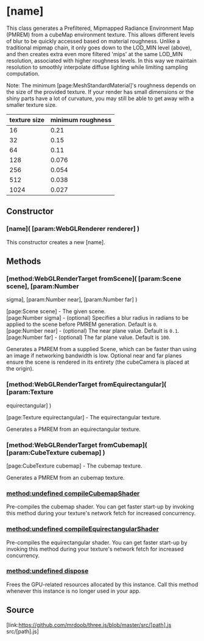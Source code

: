 # [name]

This class generates a Prefiltered, Mipmapped Radiance Environment Map (PMREM)
from a cubeMap environment texture. This allows different levels of blur to be
quickly accessed based on material roughness. Unlike a traditional mipmap
chain, it only goes down to the LOD_MIN level (above), and then creates extra
even more filtered 'mips' at the same LOD_MIN resolution, associated with
higher roughness levels. In this way we maintain resolution to smoothly
interpolate diffuse lighting while limiting sampling computation.  
  
Note: The minimum [page:MeshStandardMaterial]'s roughness depends on the size
of the provided texture. If your render has small dimensions or the shiny
parts have a lot of curvature, you may still be able to get away with a
smaller texture size.

texture size | minimum roughness  
---|---  
16 | 0.21  
32 | 0.15  
64 | 0.11  
128 | 0.076  
256 | 0.054  
512 | 0.038  
1024 | 0.027  
  
## Constructor

### [name]( [param:WebGLRenderer renderer] )

This constructor creates a new [name].

## Methods

###  [method:WebGLRenderTarget fromScene]( [param:Scene scene], [param:Number
sigma], [param:Number near], [param:Number far] )

[page:Scene scene] - The given scene.  
[page:Number sigma] - (optional) Specifies a blur radius in radians to be
applied to the scene before PMREM generation. Default is `0`.  
[page:Number near] - (optional) The near plane value. Default is `0.1`.  
[page:Number far] - (optional) The far plane value. Default is `100`.  
  
Generates a PMREM from a supplied Scene, which can be faster than using an
image if networking bandwidth is low. Optional near and far planes ensure the
scene is rendered in its entirety (the cubeCamera is placed at the origin).

###  [method:WebGLRenderTarget fromEquirectangular]( [param:Texture
equirectangular] )

[page:Texture equirectangular] - The equirectangular texture.  
  
Generates a PMREM from an equirectangular texture.

###  [method:WebGLRenderTarget fromCubemap]( [param:CubeTexture cubemap] )

[page:CubeTexture cubemap] - The cubemap texture.  
  
Generates a PMREM from an cubemap texture.

### [method:undefined compileCubemapShader]()

Pre-compiles the cubemap shader. You can get faster start-up by invoking this
method during your texture's network fetch for increased concurrency.

### [method:undefined compileEquirectangularShader]()

Pre-compiles the equirectangular shader. You can get faster start-up by
invoking this method during your texture's network fetch for increased
concurrency.

### [method:undefined dispose]()

Frees the GPU-related resources allocated by this instance. Call this method
whenever this instance is no longer used in your app.

## Source

[link:https://github.com/mrdoob/three.js/blob/master/src/[path].js
src/[path].js]

